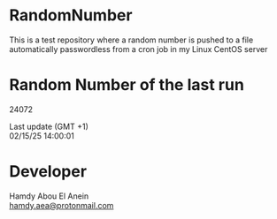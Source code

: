 # RandomNumber    
This is a test repository where a random number is pushed to a file automatically passwordless from a cron job in my Linux CentOS server    
# Random Number of the last run   
24072
      
Last update (GMT +1)    
02/15/25 14:00:01
# Developer    
Hamdy Abou El Anein   
hamdy.aea@protonmail.com
